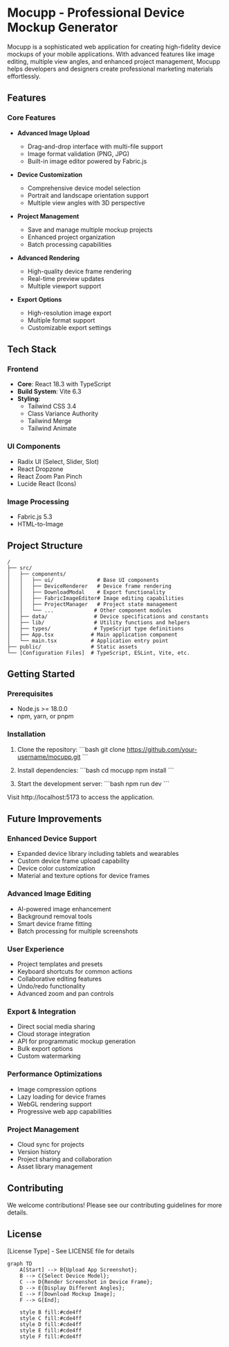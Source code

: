 # Mocupp - Professional Device Mockup Generator

Mocupp is a sophisticated web application for creating high-fidelity device mockups of your mobile applications. With advanced features like image editing, multiple view angles, and enhanced project management, Mocupp helps developers and designers create professional marketing materials effortlessly.

## Features

### Core Features
* **Advanced Image Upload**
  - Drag-and-drop interface with multi-file support
  - Image format validation (PNG, JPG)
  - Built-in image editor powered by Fabric.js
  
* **Device Customization**
  - Comprehensive device model selection
  - Portrait and landscape orientation support
  - Multiple view angles with 3D perspective
  
* **Project Management**
  - Save and manage multiple mockup projects
  - Enhanced project organization
  - Batch processing capabilities
  
* **Advanced Rendering**
  - High-quality device frame rendering
  - Real-time preview updates
  - Multiple viewport support
  
* **Export Options**
  - High-resolution image export
  - Multiple format support
  - Customizable export settings

## Tech Stack

### Frontend
* **Core**: React 18.3 with TypeScript
* **Build System**: Vite 6.3
* **Styling**: 
  - Tailwind CSS 3.4
  - Class Variance Authority
  - Tailwind Merge
  - Tailwind Animate

### UI Components
* Radix UI (Select, Slider, Slot)
* React Dropzone
* React Zoom Pan Pinch
* Lucide React (Icons)

### Image Processing
* Fabric.js 5.3
* HTML-to-Image

## Project Structure

```
/
├── src/
│   ├── components/
│   │   ├── ui/              # Base UI components
│   │   ├── DeviceRenderer   # Device frame rendering
│   │   ├── DownloadModal    # Export functionality
│   │   ├── FabricImageEditor# Image editing capabilities
│   │   ├── ProjectManager   # Project state management
│   │   └── ...             # Other component modules
│   ├── data/               # Device specifications and constants
│   ├── lib/                # Utility functions and helpers
│   ├── types/              # TypeScript type definitions
│   ├── App.tsx            # Main application component
│   └── main.tsx           # Application entry point
├── public/                # Static assets
└── [Configuration Files]  # TypeScript, ESLint, Vite, etc.
```

## Getting Started

### Prerequisites
* Node.js >= 18.0.0
* npm, yarn, or pnpm

### Installation

1. Clone the repository:
\`\`\`bash
git clone https://github.com/your-username/mocupp.git
\`\`\`

2. Install dependencies:
\`\`\`bash
cd mocupp
npm install
\`\`\`

3. Start the development server:
\`\`\`bash
npm run dev
\`\`\`

Visit http://localhost:5173 to access the application.

## Future Improvements

### Enhanced Device Support
* Expanded device library including tablets and wearables
* Custom device frame upload capability
* Device color customization
* Material and texture options for device frames

### Advanced Image Editing
* AI-powered image enhancement
* Background removal tools
* Smart device frame fitting
* Batch processing for multiple screenshots

### User Experience
* Project templates and presets
* Keyboard shortcuts for common actions
* Collaborative editing features
* Undo/redo functionality
* Advanced zoom and pan controls

### Export & Integration
* Direct social media sharing
* Cloud storage integration
* API for programmatic mockup generation
* Bulk export options
* Custom watermarking

### Performance Optimizations
* Image compression options
* Lazy loading for device frames
* WebGL rendering support
* Progressive web app capabilities

### Project Management
* Cloud sync for projects
* Version history
* Project sharing and collaboration
* Asset library management

## Contributing

We welcome contributions! Please see our contributing guidelines for more details.

## License

[License Type] - See LICENSE file for details

```mermaid
graph TD
    A[Start] --> B{Upload App Screenshot};
    B --> C{Select Device Model};
    C --> D{Render Screenshot in Device Frame};
    D --> E{Display Different Angles};
    E --> F[Download Mockup Image];
    F --> G[End];

    style B fill:#cde4ff
    style C fill:#cde4ff
    style D fill:#cde4ff
    style E fill:#cde4ff
    style F fill:#cde4ff
```
